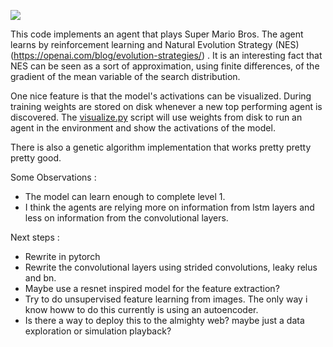 ![](media/MarioDemo.gif)


This code implements an agent that plays Super Mario Bros. The agent learns by reinforcement learning and Natural Evolution Strategy (NES) (https://openai.com/blog/evolution-strategies/) . It is an interesting fact that NES can be seen as a sort of approximation, using finite differences, of the gradient of the mean variable of the search distribution.

One nice feature is that the model's activations can be visualized. During training weights are stored on disk whenever a new top performing agent is discovered. The [visualize.py](visualize.py) script will use weights from disk to run an agent in the environment and show the activations of the model.

There is also a genetic algorithm implementation that works pretty pretty pretty good.

Some Observations :
* The model can learn enough to complete level 1.
* I think the agents are relying more on information from lstm layers and less on information from the convolutional layers.

Next steps :
* Rewrite in pytorch
* Rewrite the convolutional layers using strided convolutions, leaky relus and bn.
* Maybe use a resnet inspired model for the feature extraction?
* Try to do unsupervised feature learning from images. The only way i know howw to do this currently is using an autoencoder.
* Is there a way to deploy this to the almighty web? maybe just a data exploration or simulation playback?

